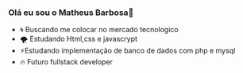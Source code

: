 ### Olá eu sou o Matheus Barbosa👋

 - 🌀 Buscando me colocar no mercado tecnologico 
 - 🌪 Estudando Html,css e javascrypt
 - ⚡Estudando implementação de banco de dados com php e mysql
 - 🔥 Futuro fullstack developer
 

